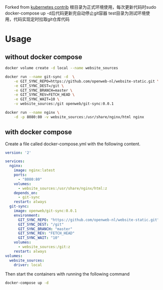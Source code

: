 Forked from [kubernetes contrib]
根目录为正式环境使用，每次更新代码时sudo docker-compose up -d后代码更新完自动停止git容器
test目录为测试环境使用，代码实现定时拉取git仓库代码
# Usage
## without docker compose
```bash
docker volume create -d local --name website_sources

docker run --name git-sync -d  \
    -e GIT_SYNC_REPO=https://github.com/openweb-nl/website-static.git \
    -e GIT_SYNC_DEST=/git \
    -e GIT_SYNC_BRANCH=master \
    -e GIT_SYNC_REV=FETCH_HEAD \
    -e GIT_SYNC_WAIT=10 \
    -v website_sources:/git openweb/git-sync:0.0.1

docker run --name nginx \
    -d -p 8080:80 -v website_sources:/usr/share/nginx/html nginx
```
## with docker compose

Create a file called docker-compose.yml with the following content.
```yml
version: '2'

services:
  nginx:
    image: nginx:latest
    ports:
      - "8080:80"
    volumes:
      - website_sources:/usr/share/nginx/html:z
    depends_on:
      - git-sync
    restart: always
  git-sync:
    image: openweb/git-sync:0.0.1
    environment:
      GIT_SYNC_REPO: "https://github.com/openweb-nl/website-static.git"
      GIT_SYNC_DEST: "/git"
      GIT_SYNC_BRANCH: "master"
      GIT_SYNC_REV: "FETCH_HEAD"
      GIT_SYNC_WAIT: "10"
    volumes:
      - website_sources:/git:z
    restart: always
volumes:
  website_sources:
    driver: local
```
Then start the containers with running the following command
```bash
docker-compose up -d
```

[kubernetes contrib]: <https://github.com/joemccann/dillinger>